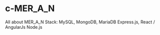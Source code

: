 # c-MER_A_N
All about MER_A_N Stack:
MySQL, MongoDB, MariaDB
Express.js, 
React / AngularJs
Node.js

